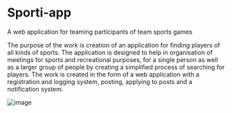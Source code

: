# Sporti-app
 A web application for teaming participants of team sports games

The purpose of the work is creation of an application for finding players of all kinds of sports. The application is designed to help in organisation of meetings for sports and recreational purposes, for a single person as well as a larger group of people by creating a simplified process of searching for players. The work is created in the form of a web application with a registration and logging system, posting, applying to posts and a notification system.

![image](https://user-images.githubusercontent.com/57746916/170326063-c2e67b2a-a0b0-4a56-bfa3-ecea37294373.png)

